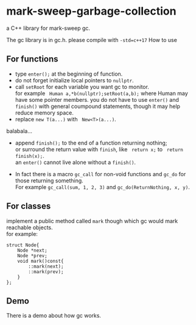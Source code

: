# mark-sweep-garbage-collection
a C++ library for mark-sweep gc.

The gc library is in gc.h.
please compile with ```-std=c++17```
How to use  

## For functions

* type ```enter();``` at the beginning of function.  
* do not forget initialize local pointers to ```nullptr```.
* call ```setRoot``` for each variable you want gc to monitor.   
for example ``` Human a,*b(nullptr);setRoot(a,b);``` where Human may have some pointer members.
you do not have to use ```enter()``` and ```finish()``` with general coumpound statements, though it may help reduce memory space.
* replace ```new T(a...)``` with ``` New<T>(a...)```.   

balabala...  

* append ```finish();``` to the end of a function returning nothing;   
or surround the return value with ```finish```, 
like ``` return x;``` to ``` return finish(x);```.  
 an ```enter()``` cannot live alone without a ```finish()```.   
 
* In fact there is a macro ```gc_call``` for non-void functions and ```gc_do``` for those returning something.   
For example ```gc_call(sum, 1, 2, 3)``` and ```gc_do(ReturnNothing, x, y)```.
 
 ## For classes
 
 implement a public method called ```mark``` though which gc would mark reachable objects.   
 for example:
 
 ```
 struct Node{
     Node *next;
     Node *prev;
     void mark()const{
         ::mark(next);
         ::mark(prev);
     }
 };
 ```
 
 ## Demo
 There is a demo about how gc works.

 
